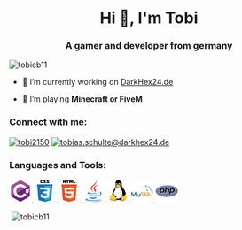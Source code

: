 <h1 align="center">Hi 👋, I'm Tobi</h1>
<h3 align="center">A gamer and developer from germany</h3>

<p align="left"> <img src="https://komarev.com/ghpvc/?username=tobicb11&label=Profile%20views&color=0e75b6&style=flat" alt="tobicb11" /> </p>

- 🔭 I’m currently working on [DarkHex24.de](https://darkhex24.de/)

- 👯 I’m playing **Minecraft or FiveM**

<h3 align="left">Connect with me:</h3>
<p align="left">
<a href="https://discord.com/users/590919682131755049" target="blank"><img align="center" src="https://www.svgrepo.com/show/353655/discord-icon.svg" alt="tobi2150" height="30" width="40" /></a>
<a href="mailto: tobias.schulte@darkhex24.de" target="blank"><img align="center" src="https://www.svgrepo.com/show/511921/email-1573.svg" alt="tobias.schulte@darkhex24.de" height="30" width="40" /></a>
</p>

<h3 align="left">Languages and Tools:</h3>
<p align="left"> <a href="https://www.w3schools.com/cs/" target="_blank" rel="noreferrer"> <img src="https://raw.githubusercontent.com/devicons/devicon/master/icons/csharp/csharp-original.svg" alt="csharp" width="40" height="40"/> </a> <a href="https://www.w3schools.com/css/" target="_blank" rel="noreferrer"> <img src="https://raw.githubusercontent.com/devicons/devicon/master/icons/css3/css3-original-wordmark.svg" alt="css3" width="40" height="40"/> </a> <a href="https://www.w3.org/html/" target="_blank" rel="noreferrer"> <img src="https://raw.githubusercontent.com/devicons/devicon/master/icons/html5/html5-original-wordmark.svg" alt="html5" width="40" height="40"/> </a> <a href="https://www.java.com" target="_blank" rel="noreferrer"> <img src="https://raw.githubusercontent.com/devicons/devicon/master/icons/java/java-original.svg" alt="java" width="40" height="40"/> </a> <a href="https://www.linux.org/" target="_blank" rel="noreferrer"> <img src="https://raw.githubusercontent.com/devicons/devicon/master/icons/linux/linux-original.svg" alt="linux" width="40" height="40"/> </a> <a href="https://www.mysql.com/" target="_blank" rel="noreferrer"> <img src="https://raw.githubusercontent.com/devicons/devicon/master/icons/mysql/mysql-original-wordmark.svg" alt="mysql" width="40" height="40"/> </a> <a href="https://www.php.net" target="_blank" rel="noreferrer"> <img src="https://raw.githubusercontent.com/devicons/devicon/master/icons/php/php-original.svg" alt="php" width="40" height="40"/> </a> </p>

<p>&nbsp;<img align="center" src="https://github-readme-stats.vercel.app/api?username=tobicb11&show_icons=true&locale=en" alt="tobicb11" /></p>
